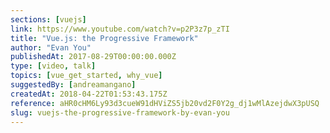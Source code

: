 ```yaml
---
sections: [vuejs]
link: https://www.youtube.com/watch?v=p2P3z7p_zTI
title: "Vue.js: the Progressive Framework"
author: "Evan You"
publishedAt: 2017-08-29T00:00:00.000Z
type: [video, talk]
topics: [vue_get_started, why_vue]
suggestedBy: [andreamangano]
createdAt: 2018-04-22T01:53:43.175Z
reference: aHR0cHM6Ly93d3cueW91dHViZS5jb20vd2F0Y2g_dj1wMlAzejdwX3pUSQ
slug: vuejs-the-progressive-framework-by-evan-you
---
```

